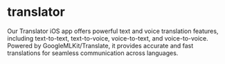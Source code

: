 # translator
Our Translator iOS app offers powerful text and voice translation features, including text-to-text, text-to-voice, voice-to-text, and voice-to-voice. Powered by GoogleMLKit/Translate, it provides accurate and fast translations for seamless communication across languages.
